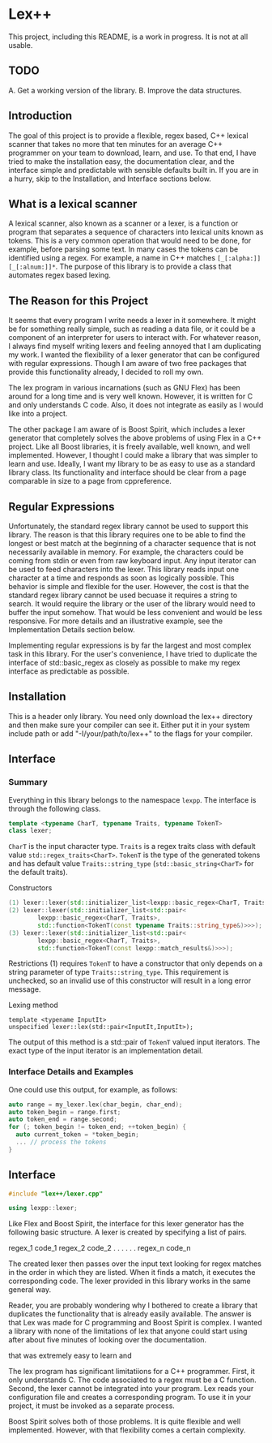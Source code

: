 # Lex++

This project, including this README, is a work in progress. It is not at all
usable.

## TODO

A. Get a working version of the library.
B. Improve the data structures.
 
## Introduction

The goal of this project is to provide a flexible, regex based, C++ lexical 
scanner that takes no more that ten minutes for an
average C++ programmer on your team to download, learn, and use. To that end, I
have tried to make the installation easy, the documentation clear, and the 
interface simple and predictable with sensible defaults built in. If you are
in a hurry, skip to the Installation, and Interface sections below.

## What is a lexical scanner

A lexical scanner, also known as a scanner or a lexer, is a function or program
that separates a sequence of characters into lexical units known as tokens. 
This is a very common operation that would need to be done, for example, before
parsing some text. In many cases the tokens can be identified using a regex. 
For example, a name in C++ matches `[_[:alpha:]][_[:alnum:]]*`. The purpose of 
this library is to provide a class that automates regex based lexing.

## The Reason for this Project

It seems that every program I write needs a lexer in it somewhere. It might be
for something really simple, such as reading a data file, or it could be a 
component of an interpreter for users to interact with. For whatever reason,
I always find myself writing lexers and feeling annoyed that I am duplicating
my work. I wanted the flexibility of a lexer generator that can be configured 
with regular expressions. Though I am aware of two free packages that provide 
this functionality already, I decided to roll my own.

The lex program in various incarnations (such as GNU Flex) has been around
for a long time and is very well known. However, it is written for C and only
understands C code. Also, it does not integrate as easily as I would like into
a project.

The other package I am aware of is Boost Spirit, which includes a lexer 
generator that completely solves the above problems of using Flex in a C++ 
project. Like all Boost libraries, it is freely available, well known, and well 
implemented.  However, I thought I could make a library that was simpler to 
learn and use.  Ideally, I want my library to be as easy to use as a standard 
library class.  Its functionality and interface should be clear from a page 
comparable in size to a page from cppreference.

## Regular Expressions

Unfortunately, the standard regex library cannot be used to support
this library. The reason is that this library requires one to be
able to find the longest or best match at the beginning of a
character sequence that is not necessarily available in memory. For
example, the characters could be coming from stdin or even from raw keyboard
input. Any input iterator can be used to feed characters into the lexer. 
This library reads input one character at a time and responds as soon
as logically possible. This behavior is simple and flexible for the user. 
However, the cost is that the standard regex library cannot be used becuase it 
requires a string to search. It would require the library or the user of the 
library would need to buffer the input somehow. That would be less convenient 
and would be less responsive. For more details and an illustrative example, see 
the Implementation Details section below.

Implementing regular expressions is by far the largest and most complex task
in this library. For the user's convenience, I have tried to duplicate the 
interface of std::basic_regex as closely as possible to make my regex interface 
as predictable as possible.

## Installation

This is a header only library. You need only download the lex++ directory and
then make sure your compiler can see it. Either put it in your system include
path or add "-I/your/path/to/lex++" to the flags for your compiler.
 
## Interface

### Summary

Everything in this library belongs to the namespace `lexpp`. The interface
is through the following class.
```c++
template <typename CharT, typename Traits, typename TokenT>
class lexer;
```
`CharT` is the input character type.
`Traits` is a regex traits class with default value `std::regex_traits<CharT>`.
`TokenT` is the type of the generated tokens and has default value 
`Traits::string_type` (`std::basic_string<CharT>` for the default traits).

Constructors
```c++
(1) lexer::lexer(std::initializer_list<lexpp::basic_regex<CharT, Traits>>);
(2) lexer::lexer(std::initializer_list<std::pair<
        lexpp::basic_regex<CharT, Traits>, 
        std::function<TokenT(const typename Traits::string_type&)>>>);
(3) lexer::lexer(std::initializer_list<std::pair<
        lexpp::basic_regex<CharT, Traits>, 
        std::function<TokenT(const lexpp::match_results&)>>>);
```
Restrictions
(1) requires `TokenT` to have a constructor that only depends on a string
parameter of type `Traits::string_type`. This requirement is unchecked, so an
invalid use of this constructor will result in a long error message.

Lexing method
```
template <typename InputIt>
unspecified lexer::lex(std::pair<InputIt,InputIt>);
```
The output of this method is a std::pair of `TokenT` valued input iterators.
The exact type of the input iterator is an implementation detail.


### Interface Details and Examples

One could use this output, for example, as follows:
```c++
auto range = my_lexer.lex(char_begin, char_end);
auto token_begin = range.first;
auto token_end = range.second;
for (; token_begin != token_end; ++token_begin) { 
  auto current_token = *token_begin;
  ... // process the tokens
}
```


## Interface

```c++
#include "lex++/lexer.cpp"

using lexpp::lexer;

```
Like Flex and Boost Spirit, the interface for this lexer generator has the
following basic structure. A lexer is created by specifying a list of pairs.

  regex_1    code_1
  regex_2    code_2
  .         .
  .         .
  .         .
  regex_n    code_n



The created lexer then passes over the input text looking for regex matches in
the order in which they are listed. When it finds a match, it executes the 
corresponding code. The lexer provided in this library works in the same 
general way.

Reader, you are probably wondering why I bothered to create a library that
duplicates the functionality that is already easily available. The answer is
that Lex was made for C programming and Boost Spirit is complex. I wanted a 
library with none of the limitations of lex that anyone could start using
after about five minutes of looking over the documentation.

that was extremely easy to learn and


The lex program has significant limitatiions for a C++ programmer. First, it 
only understands C. The code associated to a regex must be a C function. 
Second, the lexer cannot be integrated into your program. Lex reads your
configuration file and creates a corresponding program. To use it in your 
project, it must be invoked as a separate process.

Boost Spirit solves both of those problems. It is quite flexible and well 
implemented. However, with that flexibility comes a certain complexity.

